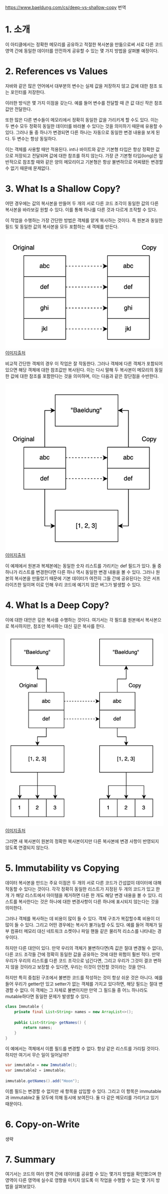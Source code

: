 https://www.baeldung.com/cs/deep-vs-shallow-copy 번역

# 1. 소개

이 아티클에서는 정확한 메모리를 공유하고 적절한 복사본을 만듦으로써 서로 다른 코드 영역 간에 동일한 데이터를 안전하게 공유할 수 있는 몇 가지 방법을 살펴볼 예정이다.

# 2. References vs Values

자바와 같은 많은 언어에서 대부분의 변수는 실제 값을 저장하지 않고 값에 대한 참조 또는 포인터를 저장한다. 

이러한 방식은 몇 가지 이점을 갖는다. 예를 들어 변수를 전달할 때 큰 값 대신 작은 참조값만 전달한다. 

또한 많은 다른 변수들이 메모리에서 정확히 동일한 값을 가리키게 할 수도 있다.
이는 두 변수 모두 정확히 동일한 데이터를 바라볼 수 있다는 것을 의미하기 때문에 유용할 수 있다. 그러나 둘 중 하나가 변경되면 다른 하나는 자동으로 동일한 변경 내용을 보게 된다. 두 변수는 항상 동일하다.

이는 객체를 사용할 때만 적용된다. int나 바이트와 같은 기본형 타입은 항상 정확한 값으로 저장되고 전달되며 값에 대한 참조를 하지 않는다. 가장 큰 기본형 타입(long)은 일반적으로 참조할 때와 같은 양의 메모리이고 기본형은 항상 불변하므로 어찌됐든 변경할 수 없기 때문에 문제없다.

# 3. What Is a Shallow Copy?

어떤 경우에는 값의 복사본을 만들어 두 개의 서로 다른 코드 조각이 동일한 값의 다른 복사본을 바라보길 원할 수 있다. 이를 통해 하나를 다른 것과 다르게 조작할 수 있다.

이 작업을 수행하는 가장 간단한 방법은 객체를 얕게 복사하는 것이다. 즉 원본과 동일한 필드 및 동일한 값의 복사본을 모두 포함하는 새 객체를 만든다.

![shallow_copy_example_1](/assets/shallow_copy_example_1.webp)
[이미지출처](https://www.baeldung.com/cs/deep-vs-shallow-copy)<br/>

비교적 간단한 객체의 경우 이 작업은 잘 작동한다. 그러나 객체에 다른 객체가 포함되어 있으면 해당 객체에 대한 참조값만 복사된다. 이는 다시 말해 두 복사본이 메모리의 동일한 값에 대한 참조를 포함한다는 것을 의미하며, 이는 다음과 같은 장단점을 수반한다.

![shallow_copy_example_2](/assets/shallow_copy_example_2.webp)
[이미지출처](https://www.baeldung.com/cs/deep-vs-shallow-copy)<br/>

이 예제에서 원본과 복제본에는 동일한 숫자 리스트를 가리키는 def 필드가 있다. 둘 중 하나가 리스트를 변경한다면 다른 하나 역시 동일한 변경 내용을 볼 수 있다. 그러나 원본의 복사본을 만들었기 때문에 기본 데이터가 여전히 그들 간에 공유된다는 것은 서프라이즈한 일이며 이로 인해 우리 코드에 예기치 않은 버그가 발생할 수 있다.

# 4. What Is a Deep Copy?

이에 대한 대안은 깊은 복사를 수행하는 것이다. 여기서는 각 필드를 원본에서 복사본으로 복사하지만, 참조만 복사하는 대신 깊은 복사를 한다.

![deep_copy_example_1](/assets/deep_copy_example_1.webp)
[이미지출처](https://www.baeldung.com/cs/deep-vs-shallow-copy)<br/>

그러면 새 복사본이 원본의 정확한 복사본이지만 다른 복사본에 변경 사항이 반영되지 않도록 연결되지 않는다.

# 5. Immutability vs Copying

데이터 복사본을 만드는 주요 이점은 두 개의 서로 다른 코드가 간섭없이 데이터에 대해 작동할 수 있다는 것이다. 각각 정확히 동일한 리스트가 지정된 두 개의 코드가 있고 한 개 가 해당 리스트에서 아이템을 제거하면 다른 한 개도 해당 변경 내용을 볼 수 있다. 리스트를 복사한다는 것은 하나에 대한 변경사항이 다른 하나에 표시되지 않는다는 것을 의미한다.

그러나 객체를 복사하는 데 비용이 많이 들 수 있다. 객체 구조가 복잡할수록 비용이 더 많이 들 수 있다. 그리고 어떤 경우에는 복사가 불가능할 수도 있다. 예를 들어 객체가 일부 컴퓨터 메모리 대신 네트워크 소켓이나 파일 핸들 같은 물리적 리소스를 나타내는 경우이다.

하지만 다른 대안이 있다. 만약 우리의 객체가 불변하다면(즉 값은 절대 변경될 수 없다), 다른 코드 조각들 간에 정확히 동일한 값을 공유하는 것에 대한 위험이 훨씬 적다. 만약 우리가 우리의 리스트를 다른 코드 조각으로 넘긴다면, 그리고 우리가 그것이 결코 변하지 않을 것이라고 보장할 수 있다면, 우리는 이것이 안전할 것이라는 것을 안다.

하지만 특히 중첩된 구조에서 불변한 코드를 작성하는 것이 항상 쉬운 것은 아니다. 예를 들어 우리가 getter만 있고 setter가 없는 객체를 가지고 있다하면, 해당 필드는 절대 변경할 수 없다. 이 객체는 그 자체로 불변이지만 만약 그 필드들 중 어느 하나라도 mutable하다면 동일한 문제가 발생할 수 있다.

```java
class Immutable {
	private final List<String> names = new ArrayList<>();

	public List<String> getNames() {
		return names;
	}
}
```

이 예에서는 객체에서 이름 필드를 변경할 수 없다. 항상 같은 리스트를 가리킬 것이다. 하지만 여기서 무슨 일이 일어날까?

```java
var immutable = new Immutable();
var immutable2 = immutable;

immutable.getNames().add("Hoon");
```

이름 필드는 변경할 수 없지만 새 항목을 삽입할 수 있다. 그리고 이 항목은 immutable과 immutable2 둘 모두에 의해 동시에 보여진다. 둘 다 같은 메모리를 가리키고 있기 때문이다.

# 6. Copy-on-Write
생략

# 7. Summary

여기서는 코드의 여러 영역 간에 데이터를 공유할 수 있는 몇가지 방법을 확인했으며 한 영역이 다른 영역에 실수로 영향을 미치지 않도록 이 작업을 수행할 수 있는 몇 가지 방법을 살펴보았다.









